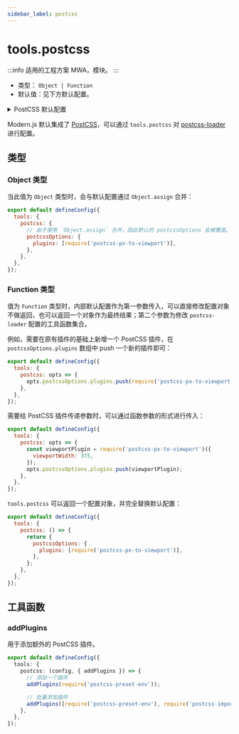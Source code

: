 ```yaml
---
sidebar_label: postcss
---
```


# tools.postcss

:::info 适用的工程方案
MWA，模块。
:::

- 类型： `Object | Function`
- 默认值：见下方默认配置。

<details>
  <summary>PostCSS 默认配置</summary>

```js
const defaultOptions = {
  postcssOptions: {
    plugins: [
      require('postcss-flexbugs-fixes'),
      require('postcss-custom-properties'),
      require('postcss-initial'),
      require('postcss-page-break'),
      require('postcss-font-variant'),
      require('postcss-media-minmax'),
      require('postcss-nesting'),
      require('autoprefixer')({
        flexbox: 'no-2009',
      }),
    ],
    // 取决于生产环境，以及是否设置 output.disableSourceMap
    sourceMap: isEnvProduction && shouldUseSourceMap,
  },
};
```

</details>

Modern.js 默认集成了 [PostCSS](https://postcss.org/)，可以通过 `tools.postcss` 对
[postcss-loader](https://github.com/postcss/postcss-loader) 进行配置。

## 类型

### Object 类型

当此值为 `Object` 类型时，会与默认配置通过 `Object.assign` 合并：

```js title="modern.config.js"
export default defineConfig({
  tools: {
    postcss: {
      // 由于使用 `Object.assign` 合并，因此默认的 postcssOptions 会被覆盖。
      postcssOptions: {
        plugins: [require('postcss-px-to-viewport')],
      },
    },
  },
});
```

### Function 类型

值为 `Function` 类型时，内部默认配置作为第一参数传入，可以直接修改配置对象不做返回，也可以返回一个对象作为最终结果；第二个参数为修改 `postcss-loader` 配置的工具函数集合。

例如，需要在原有插件的基础上新增一个 PostCSS 插件，在 `postcssOptions.plugins` 数组中 push 一个新的插件即可：

```js title="modern.config.js"
export default defineConfig({
  tools: {
    postcss: opts => {
      opts.postcssOptions.plugins.push(require('postcss-px-to-viewport'));
    },
  },
});
```

需要给 PostCSS 插件传递参数时，可以通过函数参数的形式进行传入：

```js title="modern.config.js"
export default defineConfig({
  tools: {
    postcss: opts => {
      const viewportPlugin = require('postcss-px-to-viewport')({
        viewportWidth: 375,
      });
      opts.postcssOptions.plugins.push(viewportPlugin);
    },
  },
});
```

`tools.postcss` 可以返回一个配置对象，并完全替换默认配置：

```js title="modern.config.js"
export default defineConfig({
  tools: {
    postcss: () => {
      return {
        postcssOptions: {
          plugins: [require('postcss-px-to-viewport')],
        },
      };
    },
  },
});
```

## 工具函数

### addPlugins

用于添加额外的 PostCSS 插件。

```typescript title="modern.config.ts"
export default defineConfig({
  tools: {
    postcss: (config, { addPlugins }) => {
      // 添加一个插件
      addPlugins(require('postcss-preset-env'));

      // 批量添加插件
      addPlugins([require('postcss-preset-env'), require('postcss-import')]);
    },
  },
});
```
